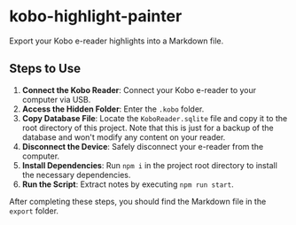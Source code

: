 # kobo-highlight-painter
Export your Kobo e-reader highlights into a Markdown file.


## Steps to Use

1. **Connect the Kobo Reader**: Connect your Kobo e-reader to your computer via USB.
2. **Access the Hidden Folder**: Enter the `.kobo` folder.
3. **Copy Database File**: Locate the `KoboReader.sqlite` file and copy it to the root directory of this project. Note that this is just for a backup of the database and won't modify any content on your reader.
4. **Disconnect the Device**: Safely disconnect your e-reader from the computer.
5. **Install Dependencies**: Run `npm i` in the project root directory to install the necessary dependencies.
6. **Run the Script**: Extract notes by executing `npm run start`.

After completing these steps, you should find the Markdown file in the `export` folder.
